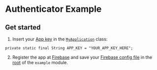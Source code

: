 # Authenticator Example

## Get started

1. Insert your [App key](https://appmanager.cmtelecom.com) in the [`MyApplication`](example/src/main/java/com/cmdisp/authenticator/example/MyApplication.java) class:

```
private static final String APP_KEY = "YOUR_APP_KEY_HERE";
```

2. Register the app at [Firebase](https://console.firebase.google.com/) and save your [Firebase config file](https://support.google.com/firebase/answer/7015592) in the [root](example/) of the `example` module.